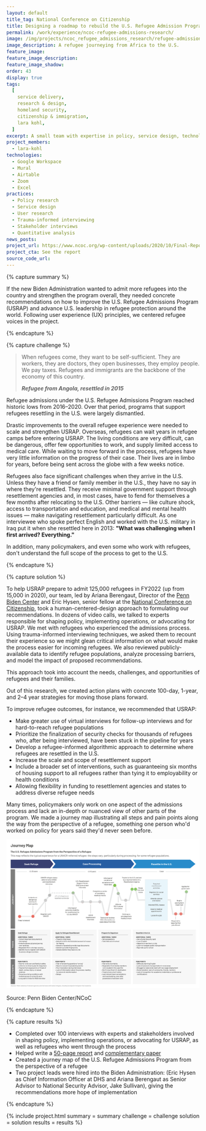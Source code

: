 ```yaml
---
layout: default
title_tag: National Conference on Citizenship
title: Designing a roadmap to rebuild the U.S. Refugee Admission Program
permalink: /work/experience/ncoc-refugee-admissions-research/
image: /img/projects/ncoc_refugee_admissions_research/refugee-admissions.svg
image_description: A refugee journeying from Africa to the U.S.
feature_image:
feature_image_description:
feature_image_shadow:
order: 43
display: true
tags:
  [
    service delivery,
    research & design,
    homeland security,
    citizenship & immigration,
    lara kohl,
  ]
excerpt: A small team with expertise in policy, service design, technology, and data science seek to prepare the new administration to strengthen the U.S. Refugee Admissions Program.
project_members:
  - lara-kohl
technologies:
  - Google Workspace
  - Mural
  - Airtable
  - Zoom
  - Excel
practices:
  - Policy research
  - Service design
  - User research
  - Trauma-informed interviewing
  - Stakeholder interviews
  - Quantitative analysis
news_posts:
project_url: https://www.ncoc.org/wp-content/uploads/2020/10/Final-Report-A-Roadmap-to-Rebuilding-USRAP.pdf
project_cta: See the report
source_code_url:
---
```


{% capture summary %}
<p>
  If the new Biden Administration wanted to admit more refugees into the country
  and strengthen the program overall, they needed concrete recommendations on
  how to improve the U.S. Refugee Admissions Program (USRAP) and advance U.S.
  leadership in refugee protection around the world. Following user experience
  (UX) principles, we centered refugee voices in the project.
</p>
{% endcapture %}

{% capture challenge %}
<blockquote class="post-blockquote">
  <p>
    When refugees come, they want to be self-sufficient. They are workers, they
    are doctors, they open businesses, they employ people. We pay taxes.
    Refugees and immigrants are the backbone of the economy of this country.
  </p>
  <cite><strong>Refugee from Angola, resettled in 2015</strong></cite>
</blockquote>

<p>
  Refugee admissions under the U.S. Refugee Admissions Program reached historic
  lows from 2016&ndash;2020. Over that period, programs that support refugees
  resettling in the U.S. were largely dismantled.
</p>

<p>
  Drastic improvements to the overall refugee experience were needed to scale
  and strengthen USRAP. Overseas, refugees can wait years in refugee camps
  before entering USRAP. The living conditions are very difficult, can be
  dangerous, offer few opportunities to work, and supply limited access to
  medical care. While waiting to move forward in the process, refugees have very
  little information on the progress of their case. Their lives are in limbo for
  years, before being sent across the globe with a few weeks notice.
</p>

<p>
  Refugees also face significant challenges when they arrive in the U.S. Unless
  they have a friend or family member in the U.S., they have no say in where
  they're resettled. They receive minimal government support through
  resettlement agencies and, in most cases, have to fend for themselves a few
  months after relocating to the U.S. Other barriers &mdash; like culture shock,
  access to transportation and education, and medical and mental health issues
  &mdash; make navigating resettlement particularly difficult. As one
  interviewee who spoke perfect English and worked with the U.S. military in
  Iraq put it when she resettled here in 2013:
  <b>"What was challenging when I first arrived? Everything."</b>
</p>

<p>
  In addition, many policymakers, and even some who work with refugees, don't
  understand the full scope of the process to get to the U.S.
</p>
{% endcapture %}

{% capture solution %}
<p>
  To help USRAP prepare to admit 125,000 refugees in FY2022 (up from 15,000 in
  2020), our team, led by Ariana Berengaut, Director of the
  <a href="https://global.upenn.edu/penn-biden-center">Penn Biden Center</a> and
  Eric Hysen, senior fellow at the
  <a href="https://ncoc.org/">National Conference on Citizenship</a>, took a
  human-centered-design approach to formulating our recommendations. In dozens
  of video calls, we talked to experts responsible for shaping policy,
  implementing operations, or advocating for USRAP. We met with refugees who
  experienced the admissions process. Using trauma-informed interviewing
  techniques, we asked them to recount their experience so we might glean
  critical information on what would make the process easier for incoming
  refugees. We also reviewed publicly-available data to identify refugee
  populations, analyze processing barriers, and model the impact of proposed
  recommendations.
</p>

<p>
  This approach took into account the needs, challenges, and opportunities of
  refugees and their families.
</p>

<p>
  Out of this research, we created action plans with concrete 100-day, 1-year,
  and 2&ndash;4 year strategies for moving those plans forward.
</p>

<p>To improve refugee outcomes, for instance, we recommended that USRAP:</p>

<ul>
  <li>
    Make greater use of virtual interviews for follow-up interviews and for
    hard-to-reach refugee populations
  </li>

  <li>
    Prioritize the finalization of security checks for thousands of refugees
    who, after being interviewed, have been stuck in the pipeline for years
  </li>

  <li>
    Develop a refugee-informed algorithmic approach to determine where refugees
    are resettled in the U.S.
  </li>

  <li>Increase the scale and scope of resettlement support</li>

  <li>
    Include a broader set of interventions, such as guaranteeing six months of
    housing support to all refugees rather than tying it to employability or
    health conditions
  </li>

  <li>
    Allowing flexibility in funding to resettlement agencies and states to
    address diverse refugee needs
  </li>
</ul>

<p>
  Many times, policymakers only work on one aspect of the admissions process and
  lack an in-depth or nuanced view of other parts of the program. We made a
  journey map illustrating all steps and pain points along the way from the
  perspective of a refugee, something one person who'd worked on policy for
  years said they'd never seen before.
</p>

<p class="border p-3">
  <img
    src="/img/projects/ncoc_refugee_admissions_research/refugee-admission-journey-map.png"
    alt="A journey map of the refugee admission experience."
  />
</p>
<p class="caption">Source: Penn Biden Center/NCoC</p>
{% endcapture %}

{% capture results %}
<ul>
  <li>
    Completed over 100 interviews with experts and stakeholders involved in
    shaping policy, implementing operations, or advocating for USRAP, as well as
    refugees who went through the process
  </li>

  <li>
    Helped write a
    <a
      href="https://global.upenn.edu/penn-biden-center/refugee-admissions-project"
      >50-page report</a
    >
    and
    <a
      href="https://global.upenn.edu/sites/default/files/penn-biden-center/Restoring%20U.S.%20Global%20Leadership%20on%20Refugee%20Protection.pdf"
      >complementary paper</a
    >
  </li>

  <li>
    Created a journey map of the U.S. Refugee Admissions Program from the
    perspective of a refugee
  </li>

  <li>
    Two project leads were hired into the Biden Administration: (Eric Hysen as
    Chief Information Officer at DHS and Ariana Berengaut as Senior Advisor to
    National Security Advisor, Jake Sullivan), giving the recommendations more
    hope of implementation
  </li>
</ul>
{% endcapture %}

{% include project.html
  summary = summary
  challenge = challenge
  solution = solution
  results = results
%}
